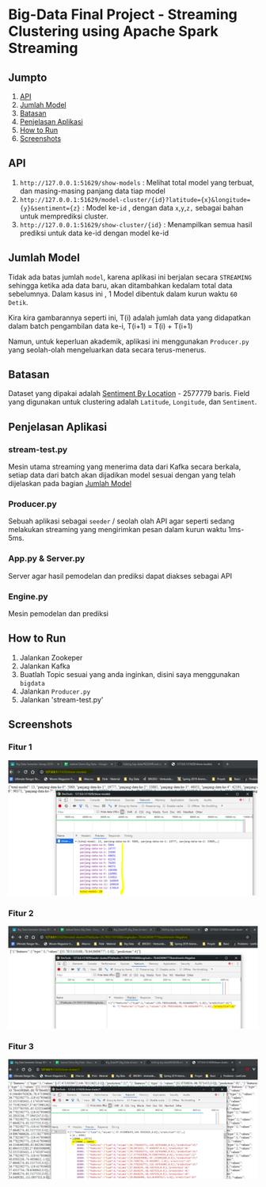 # Big-Data Final Project - Streaming Clustering using Apache Spark Streaming

## Jumpto
1. [API](#api)
2. [Jumlah Model](#jumlah-model)
3. [Batasan](#batasan)
4. [Penjelasan Aplikasi](#penjelasan-aplikasi)
5. [How to Run](#how-to-run)
6. [Screenshots](#screenshots)

## API
1. `http://127.0.0.1:51629/show-models` : Melihat total model yang terbuat, dan masing-masing panjang data tiap model
2. `http://127.0.0.1:51629/model-cluster/{id}?latitude={x}&longitude={y}&sentiment={z}` : Model ke-`id` , dengan data `x`,`y`,`z,` sebagai bahan untuk memprediksi cluster.
3. `http://127.0.0.1:51629/show-cluster/{id}` : Menampilkan semua hasil prediksi untuk data ke-id dengan model ke-id

## Jumlah Model
Tidak ada batas jumlah `model`, karena aplikasi ini berjalan secara `STREAMING` sehingga ketika ada data baru, akan ditambahkan kedalam total data sebelumnya.
Dalam kasus ini , 1 Model dibentuk dalam kurun waktu `60 Detik`. 

Kira kira gambarannya seperti ini, T(i) adalah jumlah data yang didapatkan dalam batch pengambilan data ke-i, T(i+1) = T(i) + T(i+1)

Namun, untuk keperluan akademik, aplikasi ini menggunakan `Producer.py` yang seolah-olah mengeluarkan data secara terus-menerus.

## Batasan
Dataset yang dipakai adalah [Sentiment By Location](https://www.kaggle.com/jacksapper/company-sentiment-by-location) - 2577779 baris. Field yang digunakan untuk clustering adalah `Latitude`, `Longitude`, dan `Sentiment`.

## Penjelasan Aplikasi
### stream-test.py
Mesin utama streaming yang menerima data dari Kafka secara berkala, setiap data dari batch akan dijadikan model sesuai dengan yang telah dijelaskan pada bagian [Jumlah Model](#jumlah-model)

### Producer.py
Sebuah aplikasi sebagai `seeder` / seolah olah API agar seperti sedang melakukan streaming yang mengirimkan pesan dalam kurun waktu 1ms-5ms.

### App.py & Server.py
Server agar hasil pemodelan dan prediksi dapat diakses sebagai API

### Engine.py
Mesin pemodelan dan prediksi

## How to Run
1. Jalankan Zookeper
2. Jalankan Kafka
3. Buatlah Topic sesuai yang anda inginkan, disini saya menggunakan `bigdata`
4. Jalankan `Producer.py`
5. Jalankan 'stream-test.py'

## Screenshots
### Fitur 1
![fitur 1](https://github.com/abaar/big-data/blob/master/Final-Project/screenshots/fitur1.PNG)

### Fitur 2
![fitur 2](https://github.com/abaar/big-data/blob/master/Final-Project/screenshots/fitur2.PNG)

### Fitur 3
![fitur 3](https://github.com/abaar/big-data/blob/master/Final-Project/screenshots/fitur3.PNG)

